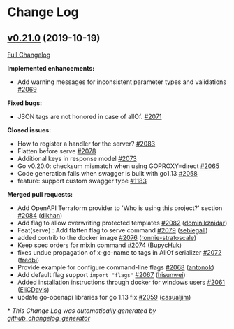 # Change Log

## [v0.21.0](https://github.com/istforks/go-swagger/tree/v0.21.0) (2019-10-19)

[Full Changelog](https://github.com/istforks/go-swagger/compare/v0.20.1...v0.21.0)

**Implemented enhancements:**

- Add warning messages for inconsistent parameter types and validations [\#2069](https://github.com/istforks/go-swagger/issues/2069)

**Fixed bugs:**

- JSON tags are not honored in case of allOf. [\#2071](https://github.com/istforks/go-swagger/issues/2071)

**Closed issues:**

- How to register a handler for the server? [\#2083](https://github.com/istforks/go-swagger/issues/2083)
- Flatten before serve [\#2078](https://github.com/istforks/go-swagger/issues/2078)
- Additional keys in response model [\#2073](https://github.com/istforks/go-swagger/issues/2073)
- Go v0.20.0: checksum mismatch when using GOPROXY=direct [\#2065](https://github.com/istforks/go-swagger/issues/2065)
- Code generation fails when swagger is built with go1.13 [\#2058](https://github.com/istforks/go-swagger/issues/2058)
- feature: support custom swagger type [\#1183](https://github.com/istforks/go-swagger/issues/1183)

**Merged pull requests:**

- Add OpenAPI Terraform provider to 'Who is using this project?' section [\#2084](https://github.com/istforks/go-swagger/pull/2084) ([dikhan](https://github.com/dikhan))
- Add flag to allow overwriting protected templates [\#2082](https://github.com/istforks/go-swagger/pull/2082) ([dominikznidar](https://github.com/dominikznidar))
- Feat\(serve\) : Add flatten flag to serve command [\#2079](https://github.com/istforks/go-swagger/pull/2079) ([seblegall](https://github.com/seblegall))
- added contrib to the docker image [\#2076](https://github.com/istforks/go-swagger/pull/2076) ([ronnie-stratoscale](https://github.com/ronnie-stratoscale))
- Keep spec orders for mixin command [\#2074](https://github.com/istforks/go-swagger/pull/2074) ([BupycHuk](https://github.com/BupycHuk))
- fixes undue propagation of x-go-name to tags in AllOf serializer [\#2072](https://github.com/istforks/go-swagger/pull/2072) ([fredbi](https://github.com/fredbi))
- Provide example for configure command-line flags [\#2068](https://github.com/istforks/go-swagger/pull/2068) ([antonok](https://github.com/antonok))
- Add default flag support  `import "flags"` [\#2067](https://github.com/istforks/go-swagger/pull/2067) ([hisunwei](https://github.com/hisunwei))
- Added installation instructions through docker for windows users [\#2061](https://github.com/istforks/go-swagger/pull/2061) ([EliCDavis](https://github.com/EliCDavis))
- update go-openapi libraries for go 1.13 fix [\#2059](https://github.com/istforks/go-swagger/pull/2059) ([casualjim](https://github.com/casualjim))



\* *This Change Log was automatically generated by [github_changelog_generator](https://github.com/skywinder/Github-Changelog-Generator)*
